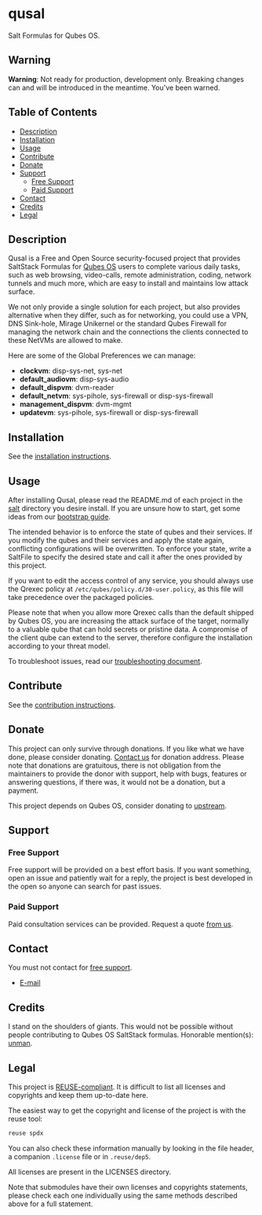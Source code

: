 # qusal

Salt Formulas for Qubes OS.

## Warning

**Warning**: Not ready for production, development only. Breaking changes can
and will be introduced in the meantime. You've been warned.

## Table of Contents

* [Description](#description)
* [Installation](#installation)
* [Usage](#usage)
* [Contribute](#contribute)
* [Donate](#donate)
* [Support](#support)
  * [Free Support](#free-support)
  * [Paid Support](#paid-support)
* [Contact](#contact)
* [Credits](#credits)
* [Legal](#legal)

## Description

Qusal is a Free and Open Source security-focused project that provides
SaltStack Formulas for [Qubes OS](https://www.qubes-os.org) users to complete
various daily tasks, such as web browsing, video-calls, remote administration,
coding, network tunnels and much more, which are easy to install and maintains
low attack surface.

We not only provide a single solution for each project, but also provides
alternative when they differ, such as for networking, you could use a VPN, DNS
Sink-hole, Mirage Unikernel or the standard Qubes Firewall for managing the
network chain and the connections the clients connected to these NetVMs are
allowed to make.

Here are some of the Global Preferences we can manage:

- **clockvm**: disp-sys-net, sys-net
- **default_audiovm**: disp-sys-audio
- **default_dispvm**: dvm-reader
- **default_netvm**: sys-pihole, sys-firewall or disp-sys-firewall
- **management_dispvm**: dvm-mgmt
- **updatevm**: sys-pihole, sys-firewall or disp-sys-firewall

## Installation

See the [installation instructions](docs/INSTALL.md).

## Usage

After installing Qusal, please read the README.md of each project in the
[salt](salt/) directory you desire install. If you are unsure how to start,
get some ideas from our [bootstrap guide](docs/BOOTSTRAP.md).

The intended behavior is to enforce the state of qubes and their services. If
you modify the qubes and their services and apply the state again, conflicting
configurations will be overwritten. To enforce your state, write a SaltFile to
specify the desired state and call it after the ones provided by this project.

If you want to edit the access control of any service, you
should always use the Qrexec policy at `/etc/qubes/policy.d/30-user.policy`,
as this file will take precedence over the packaged policies.

Please note that when you allow more Qrexec calls than the default shipped by
Qubes OS, you are increasing the attack surface of the target, normally to a
valuable qube that can hold secrets or pristine data. A compromise of the
client qube can extend to the server, therefore configure the installation
according to your threat model.

To troubleshoot issues, read our
[troubleshooting document](docs/TROUBLESHOOT.md).

## Contribute

See the [contribution instructions](docs/CONTRIBUTE.md).

## Donate

This project can only survive through donations. If you like what we have
done, please consider donating. [Contact us](#contact) for donation address.
Please note that donations are gratuitous, there is not obligation from the
maintainers to provide the donor with support, help with bugs, features or
answering questions, if there was, it would not be a donation, but a payment.

This project depends on Qubes OS, consider donating to
[upstream](https://qubes-os.org/donate/).

## Support

### Free Support

Free support will be provided on a best effort basis. If you want something,
open an issue and patiently wait for a reply, the project is best developed in
the open so anyone can search for past issues.

### Paid Support

Paid consultation services can be provided. Request a quote
[from us](#contact).

## Contact

You must not contact for [free support](#free-support).

- [E-mail](https://github.com/ben-grande/ben-grande)

## Credits

I stand on the shoulders of giants. This would not be possible without people
contributing to Qubes OS SaltStack formulas. Honorable mention(s):
[unman](https://github.com/unman).

## Legal

This project is [REUSE-compliant](https://reuse.software). It is difficult to
list all licenses and copyrights and keep them up-to-date here.

The easiest way to get the copyright and license of the project is with the
reuse tool:
```sh
reuse spdx
```

You can also check these information manually by looking in the file header,
a companion `.license` file or in `.reuse/dep5`.

All licenses are present in the LICENSES directory.

Note that submodules have their own licenses and copyrights statements, please
check each one individually using the same methods described above for a full
statement.
